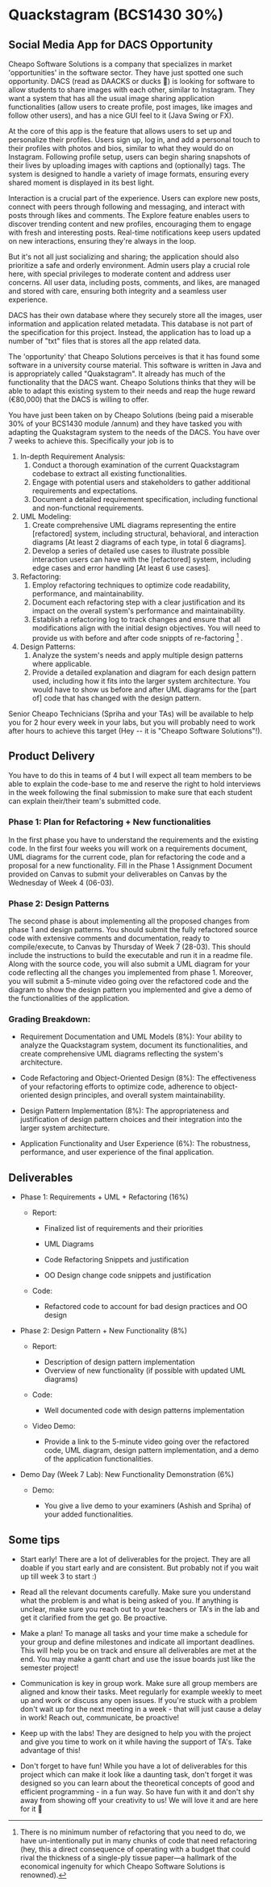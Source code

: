 # Quackstagram (BCS1430 30%)

## Social Media App for DACS Opportunity 

Cheapo Software Solutions is a company that specializes in market 'opportunities' in the software sector. They have just spotted one such opportunity. DACS (read as DAACKS or ducks 🦆) is looking for software to allow students to share images with each other, similar to Instagram. They want a system that has all the usual image sharing application functionalities (allow users to create profile, post images, like images and follow other users), and has a nice GUI feel to it (Java Swing or FX).

At the core of this app is the feature that allows users to set up and personalize their profiles. Users sign up, log in, and add a personal touch to their profiles with photos and bios, similar to what they would do on Instagram. Following profile setup, users can begin sharing snapshots of their lives by uploading images with captions and (optionally) tags. The system is designed to handle a variety of image formats, ensuring every shared moment is displayed in its best light.

Interaction is a crucial part of the experience. Users can explore new posts, connect with peers through following and messaging, and interact with posts through likes and comments. The Explore feature enables users to discover trending content and new profiles, encouraging them to engage with fresh and interesting posts. Real-time notifications keep users updated on new interactions, ensuring they're always in the loop.

But it's not all just socializing and sharing; the application should also prioritize a safe and orderly environment. Admin users play a crucial role here, with special privileges to moderate content and address user concerns. All user data, including posts, comments, and likes, are managed and stored with care, ensuring both integrity and a seamless user experience.

DACS has their own database where they securely store all the images, user information and application related metadata. This database is not part of the specification for this project. Instead, the application has to load up a number of "txt" files that is stores all the app related data.

The 'opportunity' that Cheapo Solutions perceives is that it has found some software in a university course material. This software is written in Java and is appropriately called "Quakstagram". It already has much of the functionality that the DACS want. Cheapo Solutions thinks that they will be able to adapt this existing system to their needs and reap the huge reward (€80,000) that the DACS is willing to offer.

You have just been taken on by Cheapo Solutions (being paid a miserable 30% of your BCS1430 module /annum) and they have tasked you with adapting the Quakstagram system to the needs of the DACS. You have over 7 weeks to achieve this. Specifically your job is to

1.  In-depth Requirement Analysis:
    1.  Conduct a thorough examination of the current Quackstagram codebase to extract all existing functionalities.
    2.  Engage with potential users and stakeholders to gather additional requirements and expectations.
    3.  Document a detailed requirement specification, including functional and non-functional requirements.
2.  UML Modeling:
    1.  Create comprehensive UML diagrams representing the entire \[refactored\] system, including structural, behavioral, and interaction diagrams \[At least 2 diagrams of each type, in total 6 diagrams\].
    2.  Develop a series of detailed use cases to illustrate possible interaction users can have with the \[refactored\] system, including edge cases and error handling \[At least 6 use cases\].
3.  Refactoring:
    1.  Employ refactoring techniques to optimize code readability, performance, and maintainability.
    2.  Document each refactoring step with a clear justification and its impact on the overall system's performance and maintainability.
    3.  Establish a refactoring log to track changes and ensure that all modifications align with the initial design objectives. You will need to provide us with before and after code snippts of re-factoring [^1] .
4.  Design Patterns:
    1.  Analyze the system's needs and apply multiple design patterns where applicable.
    2.  Provide a detailed explanation and diagram for each design pattern used, including how it fits into the larger system architecture. You would have to show us before and after UML diagrams for the \[part of\] code that has changed with the design pattern.

Senior Cheapo Technicians (Spriha and your TAs) will be available to help you for 2 hour every week in your labs, but you will probably need to work after hours to achieve this target (Hey -- it is "Cheapo Software Solutions"!).

## Product Delivery

You have to do this in teams of 4 but I will expect all team members to be able to explain the code-base to me and reserve the right to hold interviews in the week following the final submission to make sure that each student can explain their/their team's submitted code.

### Phase 1: Plan for Refactoring + New functionalities

In the first phase you have to understand the requirements and the existing code. In the first four weeks you will work on a requirements document, UML diagrams for the current code, plan for refactoring the code and a proposal for a new functionality. Fill in the Phase 1 Assignment Document provided on Canvas to submit your deliverables on Canvas by the Wednesday of Week 4 (06-03).

### Phase 2: Design Patterns

The second phase is about implementing all the proposed changes from phase 1 and design patterns. You should submit the fully refactored source code with extensive comments and documentation, ready to compile/execute, to Canvas by Thursday of Week 7 (28-03). This should include the instructions to build the executable and run it in a readme file. Along with the source code, you will also submit a UML diagram for your code reflecting all the changes you implemented from phase 1. Moreover, you will submit a 5-minute video going over the refactored code and the diagram to show the design pattern you implemented and give a demo of the functionalities of the application.

### Grading Breakdown:

-   Requirement Documentation and UML Models (8%): Your ability to analyze the Quackstagram system, document its functionalities, and create comprehensive UML diagrams reflecting the system's architecture.

-   Code Refactoring and Object-Oriented Design (8%): The effectiveness of your refactoring efforts to optimize code, adherence to object-oriented design principles, and overall system maintainability.

-   Design Pattern Implementation (8%): The appropriateness and justification of design pattern choices and their integration into the larger system architecture.

-   Application Functionality and User Experience (6%): The robustness, performance, and user experience of the final application.

## Deliverables

-   Phase 1: Requirements + UML + Refactoring (16%)

    -   Report:

        -   Finalized list of requirements and their priorities

        -   UML Diagrams

        -   Code Refactoring Snippets and justification

        -   OO Design change code snippets and justification

    -  Code: 
        - Refactored code to account for bad design practices and OO design 

- Phase 2: Design Pattern + New Functionality (8%)

    - Report: 
    
        - Description of design pattern implementation 
        - Overview of new functionality (if possible with updated UML diagrams)
    
    - Code: 
    
        - Well documented code with design patterns implementation
        
    - Video Demo: 
        
        - Provide a link to the 5-minute video going over the refactored code, UML diagram, design pattern implementation, and a demo of the application functionalities.

- Demo Day (Week 7 Lab): New Functionality Demonstration (6%)
    
    - Demo: 
      
        - You give a live demo to your examiners (Ashish and Spriha) of your added functionalities. 

## Some tips 

-   Start early! There are a lot of deliverables for the project. They are all doable if you start early and are consistent. But probably not if you wait up till week 3 to start :)

-   Read all the relevant documents carefully. Make sure you understand what the problem is and what is being asked of you. If anything is unclear, make sure you reach out to your teachers or TA\'s in the lab and get it clarified from the get go. Be proactive.

-   Make a plan! To manage all tasks and your time make a schedule for your group and define milestones and indicate all important deadlines. This will help you be on track and ensure all deliverables are met at the end. You may make a gantt chart and use the issue boards just like the semester project!

-   Communication is key in group work. Make sure all group members are aligned and know their tasks. Meet regularly for example weekly to meet up and work or discuss any open issues. If you\'re stuck with a problem don\'t wait up for the next meeting in a week - that will just cause a delay in work! Reach out, communicate, be proactive!

-   Keep up with the labs! They are designed to help you with the project and give you time to work on it while having the support of TA\'s. Take advantage of this!

-   Don\'t forget to have fun! While you have a lot of deliverables for this project which can make it look like a daunting task, don\'t forget it was designed so you can learn about the theoretical concepts of good and efficient programming - in a fun way. So have fun with it and don\'t shy away from showing off your creativity to us! We will love it and are here for it 🥳

[^1]: There is no minimum number of refactoring that you need to do, we have un-intentionally put in many chunks of code that need refactoring (hey, this a direct consequence of operating with a budget that could rival the thickness of a single-ply tissue paper—a hallmark of the economical ingenuity for which Cheapo Software Solutions is renowned).
